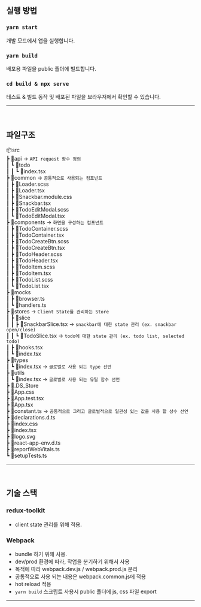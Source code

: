 ## 실행 방법

### `yarn start`

개발 모드에서 앱을 실행합니다.

### `yarn build`

배포용 파일을 public 폴더에 빌드합니다.

### `cd build & npx serve`

테스트 & 빌드 동작 및 배포된 파일을 브라우저에서 확인할 수 있습니다.

---

<br/>

## 파일구조

📦src <br/>
┣ 📂api -> `API request 함수 정의`<br/>
┃ ┗ 📂todo <br/>
┃ ┃ ┗ 📜index.tsx <br/>
┣ 📂common -> `공통적으로 사용되는 컴포넌트`<br/>
┃ ┣ 📜Loader.scss<br/>
┃ ┣ 📜Loader.tsx <br/>
┃ ┣ 📜Snackbar.module.css <br/>
┃ ┣ 📜Snackbar.tsx <br/>
┃ ┣ 📜TodoEditModal.scss <br/>
┃ ┗ 📜TodoEditModal.tsx <br/>
┣ 📂components -> `화면을 구성하는 컴포넌트`<br/>
┃ ┣ 📜TodoContainer.scss <br/>
┃ ┣ 📜TodoContainer.tsx <br/>
┃ ┣ 📜TodoCreateBtn.scss <br/>
┃ ┣ 📜TodoCreateBtn.tsx <br/>
┃ ┣ 📜TodoHeader.scss <br/>
┃ ┣ 📜TodoHeader.tsx <br/>
┃ ┣ 📜TodoItem.scss <br/>
┃ ┣ 📜TodoItem.tsx <br/>
┃ ┣ 📜TodoList.scss <br/>
┃ ┗ 📜TodoList.tsx <br/>
┣ 📂mocks <br/>
┃ ┣ 📜browser.ts <br/>
┃ ┗ 📜handlers.ts <br/>
┣ 📂stores -> `Client State를 관리하는 Store` <br/>
┃ ┣ 📂slice <br/>
┃ ┃ ┣ 📜SnackbarSlice.tsx -> `snackbar에 대한 state 관리 (ex. snackbar open/close)` <br/>
┃ ┃ ┗ 📜TodoSlice.tsx -> `todo에 대한 state 관리 (ex. todo list, selected todo)`<br/>
┃ ┣ 📜hooks.tsx <br/>
┃ ┗ 📜index.tsx <br/>
┣ 📂types <br/>
┃ ┗ 📜index.tsx -> `글로벌로 사용 되는 type 선언`<br/>
┣ 📂utils <br/>
┃ ┗ 📜index.tsx -> `글로벌로 사용 되는 유틸 함수 선언`<br/>
┣ 📜.DS_Store <br/>
┣ 📜App.css <br/>
┣ 📜App.test.tsx <br/>
┣ 📜App.tsx <br/>
┣ 📜constant.ts -> `공통적으로 그리고 글로벌적으로 일관성 있는 값을 사용 할 상수 선언` <br/>
┣ 📜declarations.d.ts <br/>
┣ 📜index.css <br/>
┣ 📜index.tsx <br/>
┣ 📜logo.svg <br/>
┣ 📜react-app-env.d.ts <br/>
┣ 📜reportWebVitals.ts <br/>
┗ 📜setupTests.ts <br/>

---

<br/>

## 기술 스택

### redux-toolkit

- client state 관리를 위해 적용.

### Webpack

- bundle 하기 위해 사용.
- dev/prod 환경에 따라, 작업을 분기하기 위해서 사용
- 목적에 따라 webpack.dev.js / webpack.prod.js 분리
- 공통적으로 사용 되는 내용은 webpack.common.js에 적용
- hot reload 적용
- `yarn build` 스크립트 사용시 public 폴더에 js, css 파일 export

---
